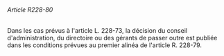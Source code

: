 ###### Article R228-80

Dans les cas prévus à l'article L. 228-73, la décision du conseil d'administration, du directoire ou des gérants de passer outre est publiée dans les conditions prévues au premier alinéa de l'article R. 228-79.


